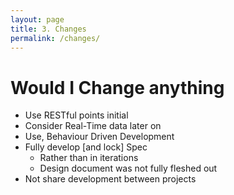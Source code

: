 ```yaml
---
layout: page
title: 3. Changes
permalink: /changes/
---
```

# Would I Change anything
* Use RESTful points initial
* Consider Real-Time data later on
* Use, Behaviour Driven Development
* Fully develop [and lock] Spec
    * Rather than in iterations
    * Design document was not fully fleshed out
* Not share development between projects